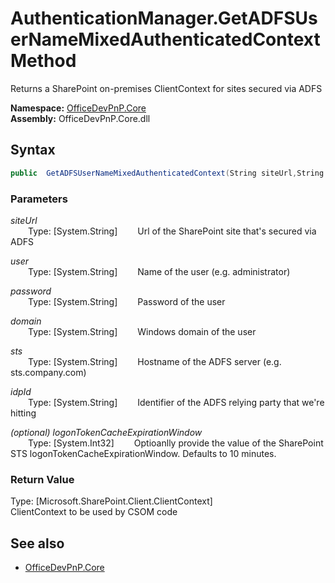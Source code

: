 # AuthenticationManager.GetADFSUserNameMixedAuthenticatedContext Method  
Returns a SharePoint on-premises ClientContext for sites secured via ADFS  

**Namespace:** [OfficeDevPnP.Core](OfficeDevPnP.Core.md)  
**Assembly:** OfficeDevPnP.Core.dll  
## Syntax
```C#
public  GetADFSUserNameMixedAuthenticatedContext(String siteUrl,String user,String password,String domain,String sts,String idpId,Int32 logonTokenCacheExpirationWindow)
```
### Parameters
*siteUrl*  
&emsp;&emsp;Type: [System.String] 
&emsp;&emsp;Url of the SharePoint site that's secured via ADFS  
  
*user*  
&emsp;&emsp;Type: [System.String] 
&emsp;&emsp;Name of the user (e.g. administrator)   
  
*password*  
&emsp;&emsp;Type: [System.String] 
&emsp;&emsp;Password of the user  
  
*domain*  
&emsp;&emsp;Type: [System.String] 
&emsp;&emsp;Windows domain of the user  
  
*sts*  
&emsp;&emsp;Type: [System.String] 
&emsp;&emsp;Hostname of the ADFS server (e.g. sts.company.com)  
  
*idpId*  
&emsp;&emsp;Type: [System.String] 
&emsp;&emsp;Identifier of the ADFS relying party that we're hitting  
  
*(optional) logonTokenCacheExpirationWindow*  
&emsp;&emsp;Type: [System.Int32] 
&emsp;&emsp;Optioanlly provide the value of the SharePoint STS logonTokenCacheExpirationWindow. Defaults to 10 minutes.  
  
### Return Value
Type: [Microsoft.SharePoint.Client.ClientContext]  
ClientContext to be used by CSOM code

## See also
- [OfficeDevPnP.Core](OfficeDevPnP.Core.md)
